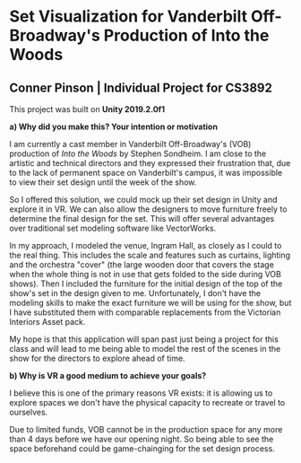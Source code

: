 # Set Visualization for Vanderbilt Off-Broadway's Production of Into the Woods
## Conner Pinson | Individual Project for CS3892

This project was built on **Unity 2019.2.0f1**

**a) Why did you make this? Your intention or	motivation**

I am currently a cast member in Vanderbilt Off-Broadway's (VOB) production of *Into the Woods* by Stephen Sondheim. I am close to the artistic and technical directors and they expressed their frustration that, due to the lack of permanent space on Vanderbilt's campus, it was impossible to view their set design until the week of the show.

So I offered this solution, we could mock up their set design in Unity and explore it in VR. We can also allow the designers to move furniture freely to determine the final design for the set. This will offer several advantages over traditional set modeling software like VectorWorks.

In my approach, I modeled the venue, Ingram Hall, as closely as I could to the real thing. This includes the scale and features such as curtains, lighting and the orchestra "cover" (the large wooden door that covers the stage when the whole thing is not in use that gets folded to the side during VOB shows). Then I included the furniture for the initial design of the top of the show's set in the design given to me. Unfortunately, I don't have the modeling skills to make the exact furniture we will be using for the show, but I have substituted them with comparable replacements from the Victorian Interiors Asset pack.

My hope is that this application will span past just being a project for this class and will lead to me being able to model the rest of the scenes in the show for the directors to explore ahead of time.

**b) Why is VR a good medium to achieve your goals?**

I believe this is one of the primary reasons VR exists: it is allowing us to explore spaces we don't have the physical capacity to recreate or travel to ourselves. 

Due to limited funds, VOB cannot be in the production space for any more than 4 days before we have our opening night. So being able to see the space beforehand could be game-chainging for the set design process.
